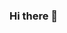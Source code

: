 ### Hi there 👋

<!--
**Craglitch/Craglitch** is a ✨ _special_ ✨ repository because its `README.md` (this file) appears on your GitHub profile.

```
Craglitch = 1
def possible() :
   alive = Craglitch
   while alive == 1 :
       print("infinity possibility in Craglitch")
possible()
```

- 🌱 I’m currently learning css, kotlin, cshark, cpp
- 🤔 I’m looking for friends who can coding
- 💬 Ask me about anything about android and hacking
- 📫 How to reach me : with mails craglitch777@gmail.com
- ⚡ Fun fact im from mars
-->
